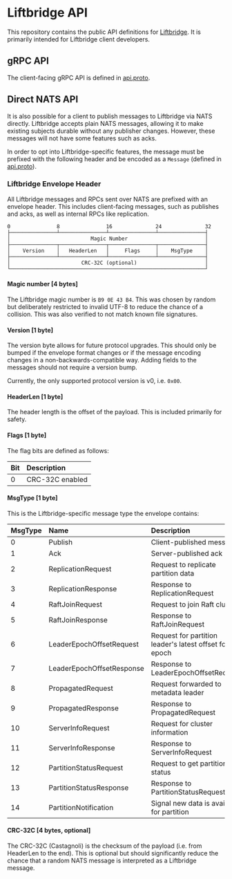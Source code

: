 # Liftbridge API

This repository contains the public API definitions for
[Liftbridge](https://github.com/liftbridge-io/liftbridge). It is primarily
intended for Liftbridge client developers.

## gRPC API

The client-facing gRPC API is defined in [api.proto](api.proto).

## Direct NATS API

It is also possible for a client to publish messages to Liftbridge via NATS
directly. Liftbridge accepts plain NATS messages, allowing it to make existing
subjects durable without any publisher changes. However, these messages will
not have some features such as acks.

In order to opt into Liftbridge-specific features, the message must be prefixed
with the following header and be encoded as a `Message` (defined in
[api.proto](api.proto)).

### Liftbridge Envelope Header

All Liftbridge messages and RPCs sent over NATS are prefixed with an envelope
header. This includes client-facing messages, such as publishes and acks, as
well as internal RPCs like replication.

```
0               8               16              24              32
├───────────────┴───────────────┴───────────────┴───────────────┤
│                          Magic Number                         │
├───────────────┬───────────────┬───────────────┬───────────────┤
│    Version    │   HeaderLen   │     Flags     │    MsgType    │
├───────────────┴───────────────┴───────────────┴───────────────┤
│                       CRC-32C (optional)                      │
└───────────────────────────────────────────────────────────────┘
```

#### Magic number [4 bytes]

The Liftbridge magic number is `B9 0E 43 B4`. This was chosen by random but
deliberately restricted to invalid UTF-8 to reduce the chance of a collision.
This was also verified to not match known file signatures.

#### Version [1 byte]

The version byte allows for future protocol upgrades. This should only be
bumped if the envelope format changes or if the message encoding changes in a
non-backwards-compatible way. Adding fields to the messages should not require
a version bump.

Currently, the only supported protocol version is v0, i.e. `0x00`.

#### HeaderLen [1 byte]

The header length is the offset of the payload. This is included primarily for
safety.

#### Flags [1 byte]

The flag bits are defined as follows:

| Bit | Description     |
| :-- | :-------------- |
| 0   | CRC-32C enabled |

#### MsgType [1 byte]

This is the Liftbridge-specific message type the envelope contains:

| MsgType | Name                      | Description                                            | Internal |
| :------ | :------------------------ | :----------------------------------------------------- | :------- |
| 0       | Publish                   | Client-published message                               | no       |
| 1       | Ack                       | Server-published ack                                   | no       |
| 2       | ReplicationRequest        | Request to replicate partition data                    | yes      |
| 3       | ReplicationResponse       | Response to ReplicationRequest                         | yes      |
| 4       | RaftJoinRequest           | Request to join Raft cluster                           | yes      |
| 5       | RaftJoinResponse          | Response to RaftJoinRequest                            | yes      |
| 6       | LeaderEpochOffsetRequest  | Request for partition leader's latest offset for epoch | yes      |
| 7       | LeaderEpochOffsetResponse | Response to LeaderEpochOffsetRequest                   | yes      |
| 8       | PropagatedRequest         | Request forwarded to metadata leader                   | yes      |
| 9       | PropagatedResponse        | Response to PropagatedRequest                          | yes      |
| 10      | ServerInfoRequest         | Request for cluster information                        | yes      |
| 11      | ServerInfoResponse        | Response to ServerInfoRequest                          | yes      |
| 12      | PartitionStatusRequest    | Request to get partition status                        | yes      |
| 13      | PartitionStatusResponse   | Response to PartitionStatusRequest                     | yes      |
| 14      | PartitionNotification     | Signal new data is available for partition             | yes      |

#### CRC-32C [4 bytes, optional]

The CRC-32C (Castagnoli) is the checksum of the payload (i.e. from HeaderLen to
the end). This is optional but should significantly reduce the chance that a
random NATS message is interpreted as a Liftbridge message.
